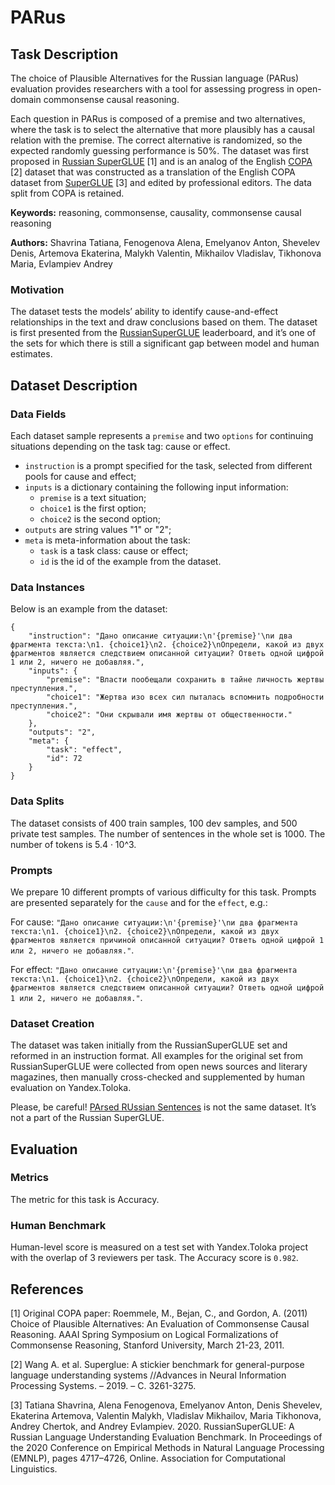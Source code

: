# **PARus**

## Task Description

The choice of Plausible Alternatives for the Russian language (PARus) evaluation provides researchers with a tool for assessing progress in open-domain commonsense causal reasoning.

Each question in PARus is composed of a premise and two alternatives, where the task is to select the alternative that more plausibly has a causal relation with the premise. The correct alternative is randomized, so the expected randomly guessing performance is 50%. The dataset was first proposed in [Russian SuperGLUE](https://russiansuperglue.com/tasks/task_info/PARus) [1] and is an analog of the English [COPA](https://people.ict.usc.edu/~gordon/copa.html) [2] dataset that was constructed as a translation of the English COPA dataset from [SuperGLUE](https://super.gluebenchmark.com/tasks) [3] and edited by professional editors. The data split from COPA is retained.

**Keywords:** reasoning, commonsense, causality, commonsense causal reasoning

**Authors:** Shavrina Tatiana, Fenogenova Alena, Emelyanov Anton, Shevelev Denis, Artemova Ekaterina, Malykh Valentin, Mikhailov Vladislav, Tikhonova Maria, Evlampiev Andrey

### Motivation

The dataset tests the models’ ability to identify cause-and-effect relationships in the text and draw conclusions based on them. The dataset is first presented from the [RussianSuperGLUE](https://russiansuperglue.com/tasks/task_info/PARus) leaderboard, and it’s one of the sets for which there is still a significant gap between model and human estimates.

## Dataset Description

### Data Fields

Each dataset sample represents a `premise` and two `options` for continuing situations depending on the task tag: cause or effect.

- `instruction` is a prompt specified for the task, selected from different pools for cause and effect;
- `inputs` is a dictionary containing the following input information:
    - `premise` is a text situation;
    - `choice1` is the first option;
    - `choice2` is the second option;
- `outputs` are string values "1" or "2";
- `meta` is meta-information about the task:
    - `task` is a task class: cause or effect;
    - `id` is the id of the example from the dataset.

### Data Instances

Below is an example from the dataset:

```
{
    "instruction": "Дано описание ситуации:\n'{premise}'\nи два фрагмента текста:\n1. {choice1}\n2. {choice2}\nОпредели, какой из двух фрагментов является следствием описанной ситуации? Ответь одной цифрой 1 или 2, ничего не добавляя.",
    "inputs": {
        "premise": "Власти пообещали сохранить в тайне личность жертвы преступления.",
        "choice1": "Жертва изо всех сил пыталась вспомнить подробности преступления.",
        "choice2": "Они скрывали имя жертвы от общественности."
    },
    "outputs": "2",
    "meta": {
        "task": "effect",
        "id": 72
    }
}
```

### Data Splits

The dataset consists of 400 train samples, 100 dev samples, and 500 private test samples. The number of sentences in the whole set is 1000. The number of tokens is 5.4 · 10^3.

### Prompts

We prepare 10 different prompts of various difficulty for this task. Prompts are presented separately for the `cause` and for the `effect`, e.g.:

For cause: `"Дано описание ситуации:\n'{premise}'\nи два фрагмента текста:\n1. {choice1}\n2. {choice2}\nОпредели, какой из двух фрагментов является причиной описанной ситуации? Ответь одной цифрой 1 или 2, ничего не добавляя."`.

For effect: `"Дано описание ситуации:\n'{premise}'\nи два фрагмента текста:\n1. {choice1}\n2. {choice2}\nОпредели, какой из двух фрагментов является следствием описанной ситуации? Ответь одной цифрой 1 или 2, ничего не добавляя."`.

### Dataset Creation

The dataset was taken initially from the RussianSuperGLUE set and reformed in an instruction format. All examples for the original set from RussianSuperGLUE were collected from open news sources and literary magazines, then manually cross-checked and supplemented by human evaluation on Yandex.Toloka.

Please, be careful! [PArsed RUssian Sentences](https://parus-proj.github.io/PaRuS/parus_pipe.html) is not the same dataset. It’s not a part of the Russian SuperGLUE.

## Evaluation

### Metrics

The metric for this task is Accuracy.

### Human Benchmark

Human-level score is measured on a test set with Yandex.Toloka project with the overlap of 3 reviewers per task. The Accuracy score is `0.982`.

## References

[1] Original COPA paper: Roemmele, M., Bejan, C., and Gordon, A. (2011) Choice of Plausible Alternatives: An Evaluation of Commonsense Causal Reasoning. AAAI Spring Symposium on Logical Formalizations of Commonsense Reasoning, Stanford University, March 21-23, 2011.

[2] Wang A. et al. Superglue: A stickier benchmark for general-purpose language understanding systems //Advances in Neural Information Processing Systems. – 2019. – С. 3261-3275.

[3] Tatiana Shavrina, Alena Fenogenova, Emelyanov Anton, Denis Shevelev, Ekaterina Artemova, Valentin Malykh, Vladislav Mikhailov, Maria Tikhonova, Andrey Chertok, and Andrey Evlampiev. 2020. RussianSuperGLUE: A Russian Language Understanding Evaluation Benchmark. In Proceedings of the 2020 Conference on Empirical Methods in Natural Language Processing (EMNLP), pages 4717–4726, Online. Association for Computational Linguistics.
